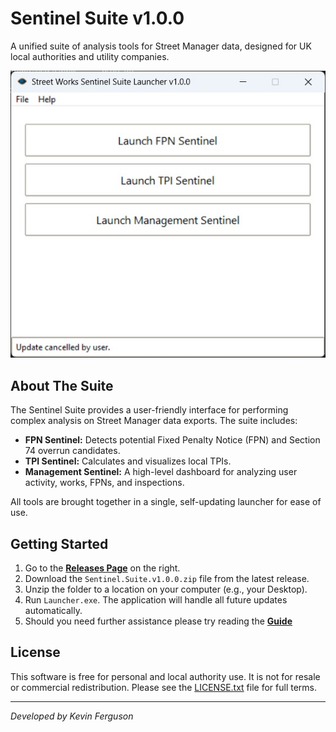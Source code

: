# Sentinel Suite v1.0.0

A unified suite of analysis tools for Street Manager data, designed for UK local authorities and utility companies.

![Launcher Screenshot](https://github.com/KFergusonUK/Sentinel_Suite/blob/main/Launcher.jpg)  <!-- Optional but highly recommended! -->

## About The Suite

The Sentinel Suite provides a user-friendly interface for performing complex analysis on Street Manager data exports. The suite includes:

*   **FPN Sentinel:** Detects potential Fixed Penalty Notice (FPN) and Section 74 overrun candidates.
*   **TPI Sentinel:** Calculates and visualizes local TPIs.
*   **Management Sentinel:** A high-level dashboard for analyzing user activity, works, FPNs, and inspections.

All tools are brought together in a single, self-updating launcher for ease of use.

## Getting Started

1.  Go to the [**Releases Page**](https://github.com/KFergusonUK/Sentinel_Suite/releases) on the right.
2.  Download the `Sentinel.Suite.v1.0.0.zip` file from the latest release.
3.  Unzip the folder to a location on your computer (e.g., your Desktop).
4.  Run `Launcher.exe`. The application will handle all future updates automatically.
5.  Should you need further assistance please try reading the [**Guide**](https://github.com/KFergusonUK/Sentinel_Suite/blob/main/Guide.md)

## License

This software is free for personal and local authority use. It is not for resale or commercial redistribution. Please see the [LICENSE.txt](LICENSE.txt) file for full terms.

---
*Developed by Kevin Ferguson*
